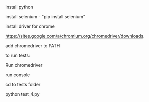 install python

install selenium - "pip install selenium"


install driver for chrome

https://sites.google.com/a/chromium.org/chromedriver/downloads.

add chromedriver to PATH


to run tests:

Run chromedriver

run console

cd to tests folder

python test_4.py
